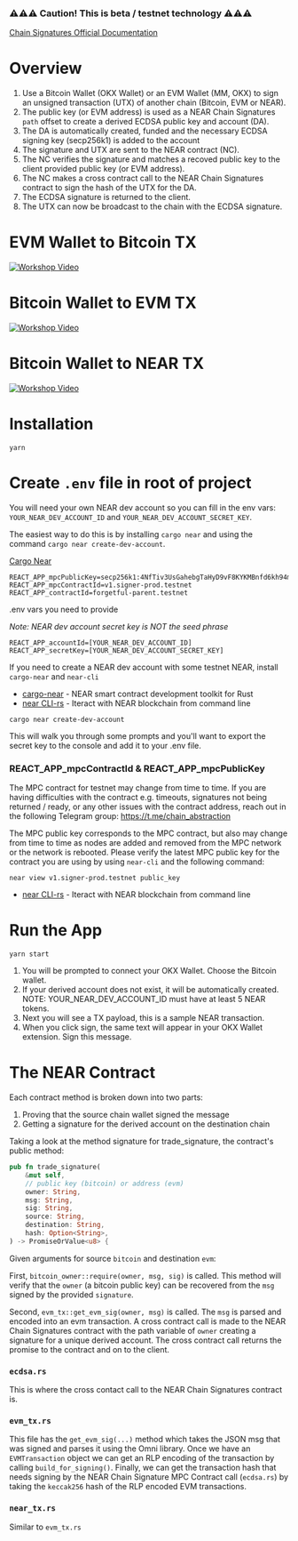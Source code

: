 ### ⚠️⚠️⚠️ Caution! This is beta / testnet technology ⚠️⚠️⚠️

[Chain Signatures Official Documentation](https://docs.near.org/build/chain-abstraction/chain-signatures)

# Overview

1. Use a Bitcoin Wallet (OKX Wallet) or an EVM Wallet (MM, OKX) to sign an unsigned transaction (UTX) of another chain (Bitcoin, EVM or NEAR).
1. The public key (or EVM address) is used as a NEAR Chain Signatures `path` offset to create a derived ECDSA public key and account (DA).
1. The DA is automatically created, funded and the necessary ECDSA signing key (secp256k1) is added to the account
1. The signature and UTX are sent to the NEAR contract (NC).
1. The NC verifies the signature and matches a recoved public key to the client provided public key (or EVM address).
1. The NC makes a cross contract call to the NEAR Chain Signatures contract to sign the hash of the UTX for the DA.
1. The ECDSA signature is returned to the client.
1. The UTX can now be broadcast to the chain with the ECDSA signature.

# EVM Wallet to Bitcoin TX

[![Workshop Video](https://img.youtube.com/vi/qG8k6I3G7rk/0.jpg)](https://youtu.be/qG8k6I3G7rk)

# Bitcoin Wallet to EVM TX

[![Workshop Video](https://img.youtube.com/vi/eywkDvYVSss/0.jpg)](https://youtu.be/eywkDvYVSss)

# Bitcoin Wallet to NEAR TX

[![Workshop Video](https://img.youtube.com/vi/4Ay50GL0YVo/0.jpg)](https://youtu.be/4Ay50GL0YVo)

# Installation

`yarn`

# Create `.env` file in root of project

You will need your own NEAR dev account so you can fill in the env vars: `YOUR_NEAR_DEV_ACCOUNT_ID` and `YOUR_NEAR_DEV_ACCOUNT_SECRET_KEY`.

The easiest way to do this is by installing `cargo near` and using the command `cargo near create-dev-account`.

[Cargo Near](https://github.com/near/cargo-near)

```
REACT_APP_mpcPublicKey=secp256k1:4NfTiv3UsGahebgTaHyD9vF8KYKMBnfd6kh94mK6xv8fGBiJB8TBtFMP5WWXz6B89Ac1fbpzPwAvoyQebemHFwx3
REACT_APP_mpcContractId=v1.signer-prod.testnet
REACT_APP_contractId=forgetful-parent.testnet
```

.env vars you need to provide

_Note: NEAR dev account secret key is NOT the seed phrase_

```
REACT_APP_accountId=[YOUR_NEAR_DEV_ACCOUNT_ID]
REACT_APP_secretKey=[YOUR_NEAR_DEV_ACCOUNT_SECRET_KEY]
```

If you need to create a NEAR dev account with some testnet NEAR, install `cargo-near` and `near-cli`

-   [cargo-near](https://github.com/near/cargo-near) - NEAR smart contract development toolkit for Rust
-   [near CLI-rs](https://near.cli.rs) - Iteract with NEAR blockchain from command line

```
cargo near create-dev-account
```

This will walk you through some prompts and you'll want to export the secret key to the console and add it to your .env file.

### REACT_APP_mpcContractId & REACT_APP_mpcPublicKey

The MPC contract for testnet may change from time to time. If you are having difficulties with the contract e.g. timeouts, signatures not being returned / ready, or any other issues with the contract address, reach out in the following Telegram group: https://t.me/chain_abstraction

The MPC public key corresponds to the MPC contract, but also may change from time to time as nodes are added and removed from the MPC network or the network is rebooted. Please verify the latest MPC public key for the contract you are using by using `near-cli` and the following command:

```
near view v1.signer-prod.testnet public_key
```

-   [near CLI-rs](https://near.cli.rs) - Iteract with NEAR blockchain from command line

# Run the App

`yarn start`

1. You will be prompted to connect your OKX Wallet. Choose the Bitcoin wallet.
1. If your derived account does not exist, it will be automatically created. NOTE: YOUR_NEAR_DEV_ACCOUNT_ID must have at least 5 NEAR tokens.
1. Next you will see a TX payload, this is a sample NEAR transaction.
1. When you click sign, the same text will appear in your OKX Wallet extension. Sign this message.

# The NEAR Contract

Each contract method is broken down into two parts:

1. Proving that the source chain wallet signed the message
1. Getting a signature for the derived account on the destination chain

Taking a look at the method signature for trade_signature, the contract's public method:

```rust
pub fn trade_signature(
	&mut self,
	// public key (bitcoin) or address (evm)
	owner: String,
	msg: String,
	sig: String,
	source: String,
	destination: String,
	hash: Option<String>,
) -> PromiseOrValue<u8> {
```

Given arguments for source `bitcoin` and destination `evm`:

First, `bitcoin_owner::require(owner, msg, sig)` is called. This method will verify that the `owner` (a bitcoin public key) can be recovered from the `msg` signed by the provided `signature`.

Second, `evm_tx::get_evm_sig(owner, msg)` is called. The `msg` is parsed and encoded into an evm transaction. A cross contract call is made to the NEAR Chain Signatures contract with the path variable of `owner` creating a signature for a unique derived account. The cross contract call returns the promise to the contract and on to the client.

### `ecdsa.rs`

This is where the cross contact call to the NEAR Chain Signatures contract is.

### `evm_tx.rs`

This file has the `get_evm_sig(...)` method which takes the JSON msg that was signed and parses it using the Omni library. Once we have an `EVMTransaction` object we can get an RLP encoding of the transaction by calling `build_for_signing()`. Finally, we can get the transaction hash that needs signing by the NEAR Chain Signature MPC Contract call (`ecdsa.rs`) by taking the `keccak256` hash of the RLP encoded EVM transactions.

### `near_tx.rs`

Similar to `evm_tx.rs`
